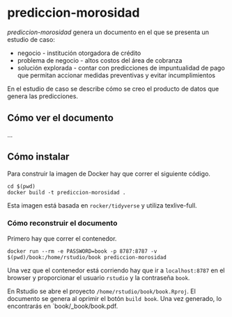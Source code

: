 # prediccion-morosidad

*prediccion-morosidad* genera un documento en el que se presenta un estudio de caso:

* negocio - institución otorgadora de crédito
* problema de negocio - altos costos del área de cobranza
* solución explorada - contar con predicciones de impuntualidad de pago que permitan accionar medidas preventivas y evitar incumplimientos

En el estudio de caso se describe cómo se creo el producto de datos que genera las predicciones.

## Cómo ver el documento

...

## Cómo instalar

Para construir la imagen de Docker hay que correr el siguiente código.

```
cd $(pwd)
docker build -t prediccion-morosidad .
```

Esta imagen está basada en `rocker/tidyverse` y utiliza texlive-full.

### Cómo reconstruir el documento

Primero hay que correr el contenedor.

```
docker run --rm -e PASSWORD=book -p 8787:8787 -v $(pwd)/book:/home/rstudio/book prediccion-morosidad
```

Una vez que el contenedor está corriendo hay que ir a `localhost:8787` en el browser y proporcionar el usuario `rstudio` y la contraseña `book`. 

En Rstudio se abre el proyecto `/home/rstudio/book/book.Rproj`. El documento se genera al oprimir el botón `build book`. Una vez generado, lo encontrarás en `book/_book/book.pdf.
